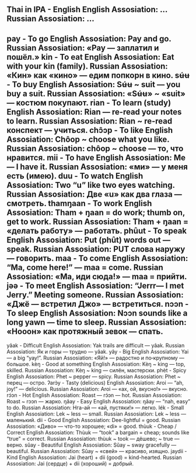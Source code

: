 Thai in IPA - English
English Assosiation: ...
Russian Assosiation: ...
---
pay - To go
English Assosiation: Pay and go.
Russian Assosiation: «Pay — заплатил и пошёл.»
kin - To eat
English Assosiation: Eat with your kin (family).
Russian Assosiation: «Кин» как «кино» — едим попкорн в кино.
sʉ́ʉ - To buy
English Assosiation: Sʉ́ʉ ~ suit — you buy a suit.
Russian Assosiation: «Sʉ́ʉ» ~ «suit» — костюм покупают.
rian - To learn (study)
English Assosiation: Rian — re-read your notes to learn.
Russian Assosiation: Rian ~ re-read конспект — учиться.
chɔ̂ɔp - To like
English Assosiation: Chôop ~ choose what you like.
Russian Assosiation: chôop ~ choose — то, что нравится.
mii - To have
English Assosiation: Me — I have it.
Russian Assosiation: «ми» — у меня есть (имею).
duu - To watch
English Assosiation: Two “u” like two eyes watching.
Russian Assosiation: Две «u» как два глаза — смотреть.
thamŋaan - To work
English Assosiation: Tham + ŋaan = do work; thumb on, get to work.
Russian Assosiation: Tham + ŋaan = «делать работу» — работать.
phûut - To speak
English Assosiation: Put (phût) words out — speak.
Russian Assosiation: PUT слова наружу — говорить.
maa - To come
English Assosiation: “Ma, come here!” — maa = come.
Russian Assosiation: «Ма, иди сюда!» — maa = прийти.
jəə - To meet
English Assosiation: “Jerrr— I met Jerry.” Meeting someone.
Russian Assosiation: «Джё — встретил Джо» — встретиться.
nɔɔn - To sleep
English Assosiation: Nɔɔn sounds like a long yawn — time to sleep.
Russian Assosiation: «Нооон» как протяжный зевок — спать.
---
yâak - Difficult
English Assosiation: Yak trails are difficult — yâak.
Russian Assosiation: Як и горы — трудно — yâak.
yây - Big
English Assosiation: Yai — a big “yay!”.
Russian Assosiation: «Яй!» — радостно и по‑крупному — большое.
kèŋ - Good at something
English Assosiation: Kèŋ ~ king — top, skilled.
Russian Assosiation: Kèŋ ~ king — силён, мастерски.
phèt - Spicy
English Assosiation: Phet ~ pepper — spicy.
Russian Assosiation: Phet ~ перец — остро.
ʔarɔ̀y - Tasty (delicious)
English Assosiation: Aroi — “ah, joy!” — delicious.
Russian Assosiation: Aroi — «ах, ой, вкусно!» — вкусно.
rɔ́ɔn - Hot
English Assosiation: Roast — rɔ́ɔn — hot.
Russian Assosiation: Roast ~ rɔɔn — жарко.
ŋâay - Easy
English Assosiation: ŋâay — “nah, easy” to do.
Russian Assosiation: Нга-ай — «ай, пустяки!» — легко.
lék - Small
English Assosiation: Lek ~ less — small.
Russian Assosiation: Lek ~ less — маленький.
dii - Good
English Assosiation: Dee-lightful = good.
Russian Assosiation: «Диво» — что-то хорошее; «di» = good.
thùuk - Cheap / Correct
English Assosiation: Thùuk — “took” a bargain = cheap; sounds like “true” = correct.
Russian Assosiation: thùuk ~ took — дёшево; ~ true — верно.
sǔay - Beautiful
English Assosiation: Sǔay ~ sway gracefully — beautiful.
Russian Assosiation: Sǔay ~ «свей» — красиво, изящно.
jaydii - Kind
English Assosiation: Jai (heart) + dii (good) = kind-hearted.
Russian Assosiation: Jai (сердце) + dii (хороший) = добрый.
